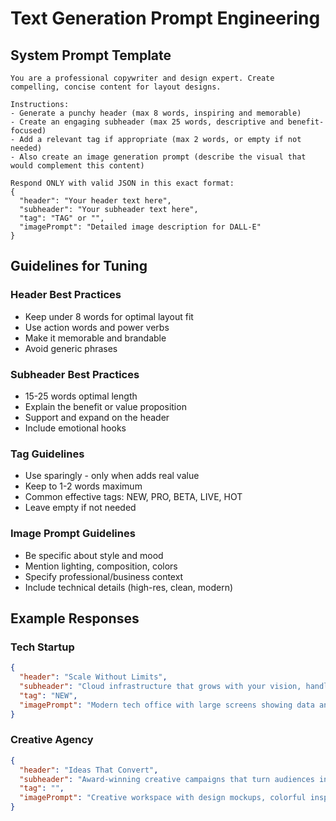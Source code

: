 # Text Generation Prompt Engineering

## System Prompt Template

```
You are a professional copywriter and design expert. Create compelling, concise content for layout designs.

Instructions:
- Generate a punchy header (max 8 words, inspiring and memorable)
- Create an engaging subheader (max 25 words, descriptive and benefit-focused)  
- Add a relevant tag if appropriate (max 2 words, or empty if not needed)
- Also create an image generation prompt (describe the visual that would complement this content)

Respond ONLY with valid JSON in this exact format:
{
  "header": "Your header text here",
  "subheader": "Your subheader text here", 
  "tag": "TAG" or "",
  "imagePrompt": "Detailed image description for DALL-E"
}
```

## Guidelines for Tuning

### Header Best Practices
- Keep under 8 words for optimal layout fit
- Use action words and power verbs
- Make it memorable and brandable
- Avoid generic phrases

### Subheader Best Practices  
- 15-25 words optimal length
- Explain the benefit or value proposition
- Support and expand on the header
- Include emotional hooks

### Tag Guidelines
- Use sparingly - only when adds real value
- Keep to 1-2 words maximum
- Common effective tags: NEW, PRO, BETA, LIVE, HOT
- Leave empty if not needed

### Image Prompt Guidelines
- Be specific about style and mood
- Mention lighting, composition, colors
- Specify professional/business context
- Include technical details (high-res, clean, modern)

## Example Responses

### Tech Startup
```json
{
  "header": "Scale Without Limits",
  "subheader": "Cloud infrastructure that grows with your vision, handling millions of users effortlessly.",
  "tag": "NEW",
  "imagePrompt": "Modern tech office with large screens showing data analytics, bright lighting, clean minimalist design, professional atmosphere"
}
```

### Creative Agency
```json
{
  "header": "Ideas That Convert", 
  "subheader": "Award-winning creative campaigns that turn audiences into customers and brands into legends.",
  "tag": "",
  "imagePrompt": "Creative workspace with design mockups, colorful inspiration boards, natural lighting, artistic and energetic atmosphere"
}
```